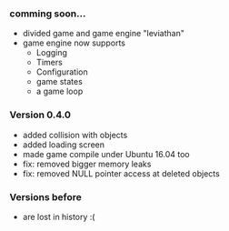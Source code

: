 ### comming soon...
- divided game and game engine "leviathan"
- game engine now supports
  - Logging
  - Timers
  - Configuration
  - game states
  - a game loop

### Version 0.4.0
- added collision with objects
- added loading screen
- made game compile under Ubuntu 16.04 too
- fix: removed bigger memory leaks
- fix: removed NULL pointer access at deleted objects

### Versions before
- are lost in history :(
